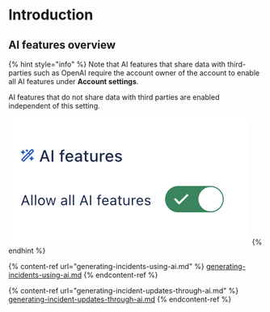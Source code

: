 # Introduction

## AI features overview

{% hint style="info" %}
Note that AI features that share data with third-parties such as OpenAI require the account owner of the account to enable all AI features under **Account settings**.&#x20;

AI features that do not share data with third parties are enabled independent of this setting.

![](<../.gitbook/assets/image (1) (7).png>)
{% endhint %}

{% content-ref url="generating-incidents-using-ai.md" %}
[generating-incidents-using-ai.md](generating-incidents-using-ai.md)
{% endcontent-ref %}

{% content-ref url="generating-incident-updates-through-ai.md" %}
[generating-incident-updates-through-ai.md](generating-incident-updates-through-ai.md)
{% endcontent-ref %}





